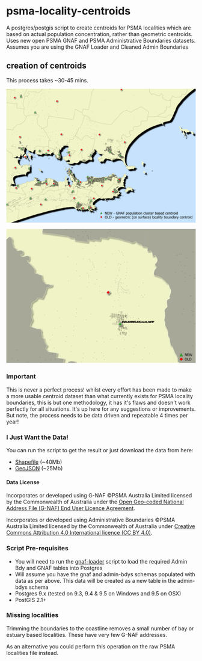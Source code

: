 # psma-locality-centroids
A postgres/postgis script to create centroids for PSMA localities which are based on actual population concentration, rather than geometric centroids. Uses new open PSMA GNAF and PSMA Administrative Boundaries datasets. Assumes you are using the GNAF Loader and Cleaned Admin Boundaries

## creation of centroids

This process takes ~30-45 mins.

![image1.png](https://github.com/iag-geo/psma-locality-centroids/blob/master/image1.png "original vs new centroids")

![image2.png](https://github.com/iag-geo/psma-locality-centroids/blob/master/image2.png "original vs new centroids")

### Important

This is never a perfect process! whilst every effort has been made to make a more usable centroid dataset than what currently exists for PSMA locality boundaries, this is but one methodology, it has it's flaws and doesn't work perfectly for all situations. It's up here for any suggestions or improvements. But note, the process needs to be data driven and repeatable 4 times per year!

### I Just Want the Data!

You can run the script to get the result or just download the data from here:
- [Shapefile](https://github.com/iag-geo/psma-admin-bdys/releases/download/v1.0/locality_bdys_display_shapefile.zip) (~40Mb) 
- [GeoJSON](https://github.com/iag-geo/psma-admin-bdys/releases/download/v1.0/locality_bdys_display_geojson.zip) (~25Mb) 

#### Data License
Incorporates or developed using G-NAF ©PSMA Australia Limited licensed by the Commonwealth of Australia under the [Open Geo-coded National Address File (G-NAF) End User Licence Agreement](http://data.gov.au/dataset/19432f89-dc3a-4ef3-b943-5326ef1dbecc/resource/09f74802-08b1-4214-a6ea-3591b2753d30/download/20160226---EULA---Open-G-NAF.pdf).

Incorporates or developed using Administrative Boundaries ©PSMA Australia Limited licensed by the Commonwealth of Australia under [Creative Commons Attribution 4.0 International licence (CC BY 4.0)](https://creativecommons.org/licenses/by/4.0/).

### Script Pre-requisites

- You will need to run the [gnaf-loader](https://github.com/minus34/gnaf-loader) script to load the required Admin Bdy and GNAF tables into Postgres
- Will assume you have the gnaf and admin-bdys schemas populated with data as per above. This data will be created as a new table in the admin-bdys schema
- Postgres 9.x (tested on 9.3, 9.4 & 9.5 on Windows and 9.5 on OSX)
- PostGIS 2.1+

### Missing localities
Trimming the boundaries to the coastline removes a small number of bay or estuary based localities.  These have very few G-NAF addresses.

As an alternative you could perform this operation on the raw PSMA localities file instead.
